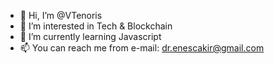 - 👋 Hi, I’m @VTenoris
- 👀 I’m interested in Tech & Blockchain
- 🌱 I’m currently learning Javascript
- 📫 You can reach me from e-mail: dr.enescakir@gmail.com

<!---
VTenoris/VTenoris is a ✨ special ✨ repository because its `README.md` (this file) appears on your GitHub profile.
You can click the Preview link to take a look at your changes.
--->
